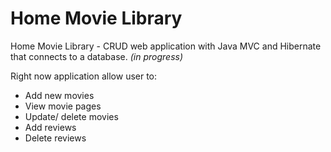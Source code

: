 # Home Movie Library  

Home Movie Library - CRUD web application with Java MVC and Hibernate that connects to a database.  *(in progress)*

Right now application allow user to:
*	Add new movies
*	View movie pages
*	Update/ delete movies
*	Add reviews
*	Delete reviews
